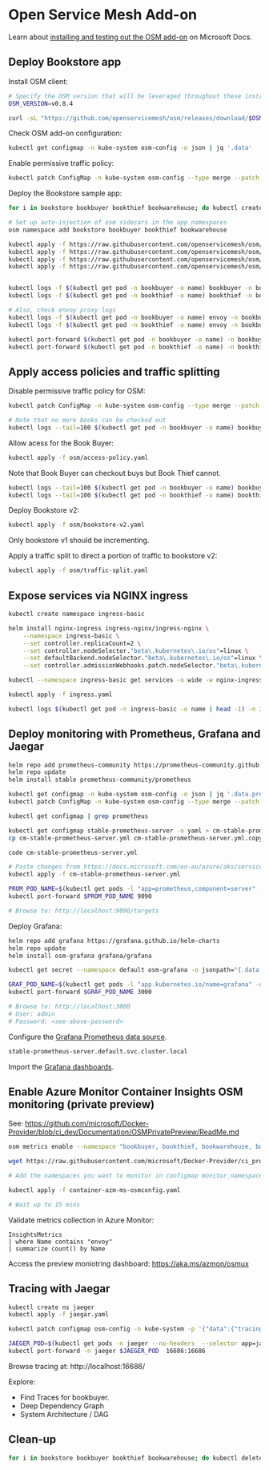 Open Service Mesh Add-on
========================

Learn about [installing and testing out the OSM add-on](https://docs.microsoft.com/en-au/azure/aks/servicemesh-osm-about) on Microsoft Docs.

Deploy Bookstore app
--------------------

Install OSM client:

```sh
# Specify the OSM version that will be leveraged throughout these instructions
OSM_VERSION=v0.8.4

curl -sL "https://github.com/openservicemesh/osm/releases/download/$OSM_VERSION/osm-$OSM_VERSION-linux-amd64.tar.gz" | tar -vxzf -
```

Check OSM add-on configuration:

```sh
kubectl get configmap -n kube-system osm-config -o json | jq '.data'
```

Enable permissive traffic policy:

```sh
kubectl patch ConfigMap -n kube-system osm-config --type merge --patch '{"data":{"permissive_traffic_policy_mode":"true"}}'
```

Deploy the Bookstore sample app:

```sh
for i in bookstore bookbuyer bookthief bookwarehouse; do kubectl create ns $i; done

# Set up auto-injection of osm sidecars in the app namespaces
osm namespace add bookstore bookbuyer bookthief bookwarehouse

kubectl apply -f https://raw.githubusercontent.com/openservicemesh/osm/release-v0.8/docs/example/manifests/apps/bookbuyer.yaml
kubectl apply -f https://raw.githubusercontent.com/openservicemesh/osm/release-v0.8/docs/example/manifests/apps/bookthief.yaml
kubectl apply -f https://raw.githubusercontent.com/openservicemesh/osm/release-v0.8/docs/example/manifests/apps/bookstore.yaml
kubectl apply -f https://raw.githubusercontent.com/openservicemesh/osm/release-v0.8/docs/example/manifests/apps/bookwarehouse.yaml


kubectl logs -f $(kubectl get pod -n bookbuyer -o name) bookbuyer -n bookbuyer # CTLR+C
kubectl logs -f $(kubectl get pod -n bookthief -o name) bookthief -n bookthief # CTRL+C

# Also, check envoy proxy logs
kubectl logs -f $(kubectl get pod -n bookbuyer -o name) envoy -n bookbuyer | jq # CTLR+C
kubectl logs -f $(kubectl get pod -n bookthief -o name) envoy -n bookbuyer | jq # CTLR+C

kubectl port-forward $(kubectl get pod -n bookbuyer -o name) -n bookbuyer 8080:14001
kubectl port-forward $(kubectl get pod -n bookthief -o name) -n bookthief 8081:14001
```

Apply access policies and traffic splitting
-------------------------------------------

Disable permissive traffic policy for OSM:

```sh
kubectl patch ConfigMap -n kube-system osm-config --type merge --patch '{"data":{"permissive_traffic_policy_mode":"false"}}'

# Note that no more books can be checked out
kubectl logs --tail=100 $(kubectl get pod -n bookbuyer -o name) bookbuyer -n bookbuyer
```

Allow acess for the Book Buyer:

```sh
kubectl apply -f osm/access-policy.yaml
```

Note that Book Buyer can checkout buys but Book Thief cannot.

```sh
kubectl logs --tail=100 $(kubectl get pod -n bookbuyer -o name) bookbuyer -n bookbuyer
kubectl logs --tail=100 $(kubectl get pod -n bookthief -o name) bookthief -n bookthief
```

Deploy Bookstore v2:

```sh
kubectl apply -f osm/bookstore-v2.yaml
```

Only bookstore v1 should be incrementing.

Apply a traffic split to direct a portion of traffic to bookstore v2:

```sh
kubectl apply -f osm/traffic-split.yaml
```

Expose services via NGINX ingress
---------------------------------

```sh
kubectl create namespace ingress-basic

helm install nginx-ingress ingress-nginx/ingress-nginx \
    --namespace ingress-basic \
    --set controller.replicaCount=2 \
    --set controller.nodeSelector."beta\.kubernetes\.io/os"=linux \
    --set defaultBackend.nodeSelector."beta\.kubernetes\.io/os"=linux \
    --set controller.admissionWebhooks.patch.nodeSelector."beta\.kubernetes\.io/os"=linux

kubectl --namespace ingress-basic get services -o wide -w nginx-ingress-ingress-nginx-controller

kubectl apply -f ingress.yaml

kubectl logs $(kubectl get pod -n ingress-basic -o name | head -1) -n ingress-basic -f
```

Deploy monitoring with Prometheus, Grafana and Jaegar
-----------------------------------------------------

```sh
helm repo add prometheus-community https://prometheus-community.github.io/helm-charts
helm repo update
helm install stable prometheus-community/prometheus

kubectl get configmap -n kube-system osm-config -o json | jq '.data.prometheus_scraping'
kubectl patch ConfigMap -n kube-system osm-config --type merge --patch '{"data":{"prometheus_scraping":"true"}}'

kubectl get configmap | grep prometheus

kubectl get configmap stable-prometheus-server -o yaml > cm-stable-prometheus-server.yml
cp cm-stable-prometheus-server.yml cm-stable-prometheus-server.yml.copy

code cm-stable-prometheus-server.yml

# Paste changes from https://docs.microsoft.com/en-au/azure/aks/servicemesh-osm-about?pivots=client-operating-system-linux#tutorial-manually-deploy-prometheus-grafana-and-jaeger-to-view-open-service-mesh-osm-metrics-for-observability
kubectl apply -f cm-stable-prometheus-server.yml

PROM_POD_NAME=$(kubectl get pods -l "app=prometheus,component=server" -o jsonpath="{.items[0].metadata.name}")
kubectl port-forward $PROM_POD_NAME 9090

# Browse to: http://localhost:9090/targets
```

Deploy Grafana:

```sh
helm repo add grafana https://grafana.github.io/helm-charts
helm repo update
helm install osm-grafana grafana/grafana

kubectl get secret --namespace default osm-grafana -o jsonpath="{.data.admin-password}" | base64 --decode ; echo

GRAF_POD_NAME=$(kubectl get pods -l "app.kubernetes.io/name=grafana" -o jsonpath="{.items[0].metadata.name}")
kubectl port-forward $GRAF_POD_NAME 3000

# Browse to: http://localhost:3000
# User: admin
# Password: <see-above-password>
```

Configure the [Grafana Prometheus data source](https://docs.microsoft.com/en-au/azure/aks/servicemesh-osm-about?pivots=client-operating-system-linux#configure-the-grafana-prometheus-data-source).

```sh
stable-prometheus-server.default.svc.cluster.local
```

Import the [Grafana dashboards](https://grafana.com/grafana/dashboards/14145).

Enable Azure Monitor Container Insights OSM monitoring (private preview)
------------------------------------------------------------------------

See: https://github.com/microsoft/Docker-Provider/blob/ci_dev/Documentation/OSMPrivatePreview/ReadMe.md

```sh
osm metrics enable --namespace "bookbuyer, bookthief, bookwarehouse, bookstore"

wget https://raw.githubusercontent.com/microsoft/Docker-Provider/ci_prod/kubernetes/container-azm-ms-osmconfig.yaml

# Add the namespaces you want to monitor in configmap monitor_namespaces = ["bookbuyer", "bookthief", "bookwarehouse", "bookstore"]

kubectl apply -f container-azm-ms-osmconfig.yaml

# Wait up to 15 mins
```

Validate metrics collection in Azure Monitor:

```kql
InsightsMetrics
| where Name contains "envoy"
| summarize count() by Name
```

Access the preview moniotring dashboard: https://aka.ms/azmon/osmux

Tracing with Jaegar
-------------------

```sh
kubectl create ns jaeger
kubectl apply -f jaegar.yaml

kubectl patch configmap osm-config -n kube-system -p '{"data":{"tracing_enable":"true", "tracing_address":"jaeger.jaeger.svc.cluster.local", "tracing_port":"9411", "tracing_endpoint":"/api/v2/spans"}}' --type=merge

JAEGER_POD=$(kubectl get pods -n jaeger --no-headers  --selector app=jaeger | awk 'NR==1{print $1}')
kubectl port-forward -n jaeger $JAEGER_POD  16686:16686
```

Browse tracing at: http://localhost:16686/

Explore:

* Find Traces for bookbuyer.
* Deep Dependency Graph
* System Architecture / DAG

Clean-up
--------

```sh
for i in bookstore bookbuyer bookthief bookwarehouse; do kubectl delete ns $i; done
```
